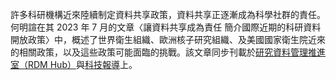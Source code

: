 許多科研機構近來陸續制定資料共享政策，資料共享正逐漸成為科學社群的責任。何明諠在其 2023 年 7 月的文章〈讓資料共享成為責任 簡介國際近期的科研資料開放政策〉中，概述了世界衛生組織、歐洲核子研究組織、及美國國家衛生院近來的相關政策，以及這些政策可能面臨的挑戰。該文章同步刊載於[研究資料管理推進室（RDM Hub）](https://rdm.depositar.io/zh_TW/news/20220719-international-data-sharing-polices)與[科技報導](https://www.scimonth.com.tw/archives/6512)上。
